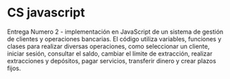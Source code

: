 # CS javascript

Entrega Numero 2 - implementación en JavaScript de un sistema de gestión de clientes y operaciones bancarias. El código utiliza variables, funciones y clases para realizar diversas operaciones, como seleccionar un cliente, iniciar sesión, consultar el saldo, cambiar el límite de extracción, realizar extracciones y depósitos, pagar servicios, transferir dinero y crear plazos fijos.

